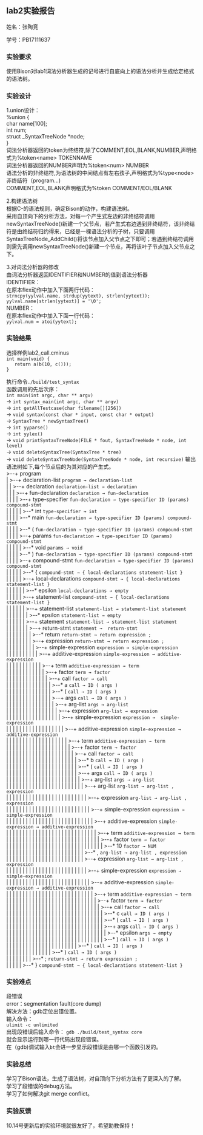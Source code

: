 ## lab2实验报告

姓名：张陶竞

学号：PB17111637

### 实验要求

使用Bison对lab1词法分析器生成的记号进行自底向上的语法分析并生成给定格式的语法树。

### 实验设计

1.union设计：<br />
%union {<br />
  char name[100];<br />
  int num;<br />
  struct _SyntaxTreeNode *node;<br />
}<br />
词法分析器返回的token为终结符,除了COMMENT,EOL,BLANK,NUMBER,声明格式为%token\<name> TOKENNAME<br />
词法分析器返回的NUMBER声明为%token\<num> NUMBER<br />
语法分析的非终结符,为语法树的中间结点有左右孩子,声明格式为%type\<node> 非终结符（program...)<br />
COMMENT,EOL,BLANK声明格式为%token COMMENT/EOL/BLANK<br />

2.构建语法树<br />
根据C-的语法规则，确定Bison的动作，构建语法树。<br />
采用自顶向下的分析方法，对每一个产生式左边的非终结符调用newSyntaxTreeNode()新建一个父节点，若产生式右边遇到非终结符，该非终结符是由终结符归约得来，已经是一棵语法分析的子树，只要调用SyntaxTreeNode_AddChild()将该节点加入父节点之下即可；若遇到终结符调用则需先调用newSyntaxTreeNode()新建一个节点，再将该叶子节点加入父节点之下。<br />

3.对词法分析器的修改<br />
由词法分析器返回IDENTIFIER和NUMBER的值到语法分析器<br />
IDENTIFIER：<br />
在原本flex动作中加入下面两行代码：<br />
`strncpy(yylval.name, strdup(yytext), strlen(yytext));`<br />
 `yylval.name[strlen(yytext)] = '\0';`<br />
NUMBER：<br />
在原本flex动作中加入下面一行代码：<br />
`yylval.num = atoi(yytext);`<br />

### 实验结果

选择样例lab2_call.cminus<br />
`int main(void) {`<br />
`	return a(b(10, c()));`<br />
`}`<br />
  
执行命令`./build/test_syntax`<br />
函数调用的先后次序：<br />
`int main(int argc, char ** argv)`<br />
-> `int syntax_main(int argc, char ** argv)`<br />
-> `int getAllTestcase(char filename[][256])`<br />
-> `void syntax(const char * input, const char * output)`<br />
-> `SyntaxTree * newSyntaxTree()`<br /> 
-> `int yyparse()`<br /> 
-> `int yylex()`<br />
-> `void printSyntaxTreeNode(FILE * fout, SyntaxTreeNode * node, int level)`<br />
-> `void deleteSyntaxTree(SyntaxTree * tree)`<br />
-> `void deleteSyntaxTreeNode(SyntaxTreeNode * node, int recursive)`
输出语法树如下,每个节点后的为其对应的产生式。<br />
\>--+ program<br />
|  >--+ declaration-list  `program → declaration-list`<br /> 
|  |  >--+ declaration  `declaration-list → declaration`<br />
|  |  |  >--+ fun-declaration  `declaration → fun-declaration`<br />
|  |  |  |  >--+ type-specifier  `fun-declaration → type-specifier ID (params) compound-stmt`<br />
|  |  |  |  |  >--* int  `type-specifier → int` <br />
|  |  |  |  >--* main  `fun-declaration → type-specifier ID (params) compound-stmt`<br />
|  |  |  |  >--* (  `fun-declaration → type-specifier ID (params) compound-stmt`<br />
|  |  |  |  >--+ params  `fun-declaration → type-specifier ID (params) compound-stmt`<br />
|  |  |  |  |  >--* void `params → void`<br />
|  |  |  |  >--* ) `fun-declaration → type-specifier ID (params) compound-stmt`<br />
|  |  |  |  >--+ compound-stmt `fun-declaration → type-specifier ID (params) compound-stmt`<br />
|  |  |  |  |  >--* { `compound-stmt → { local-declarations statement-list }`<br />
|  |  |  |  |  >--+ local-declarations `compound-stmt → { local-declarations statement-list }`<br />
|  |  |  |  |  |  >--* epsilon `local-declarations → empty` <br />
|  |  |  |  |  >--+ statement-list `compound-stmt → { local-declarations statement-list }`<br />
|  |  |  |  |  |  >--+ statement-list `statement-list → statement-list statement`<br />
|  |  |  |  |  |  |  >--* epsilon `statement-list → empty`<br />
|  |  |  |  |  |  >--+ statement `statement-list → statement-list statement`<br />
|  |  |  |  |  |  |  >--+ return-stmt `statement → 
return-stmt`<br />
|  |  |  |  |  |  |  |  >--* return `return-stmt → return expression ;`<br />
|  |  |  |  |  |  |  |  >--+ expression `return-stmt → return expression ;`<br />
|  |  |  |  |  |  |  |  |  >--+ simple-expression `expression → simple-expression`<br />
|  |  |  |  |  |  |  |  |  |  >--+ additive-expression `simple-expression → additive-expression`<br />
|  |  |  |  |  |  |  |  |  |  |  >--+ term `additive-expression → term`<br />
|  |  |  |  |  |  |  |  |  |  |  |  >--+ factor `term → factor`<br />
|  |  |  |  |  |  |  |  |  |  |  |  |  >--+ call `factor → call`<br />
|  |  |  |  |  |  |  |  |  |  |  |  |  |  >--* a `call → ID ( args )`<br />
|  |  |  |  |  |  |  |  |  |  |  |  |  |  >--* (  `call → ID ( args )`<br />
|  |  |  |  |  |  |  |  |  |  |  |  |  |  >--+ args  `call → ID ( args )`<br />
|  |  |  |  |  |  |  |  |  |  |  |  |  |  |  >--+ arg-list  `args → arg-list `<br />
|  |  |  |  |  |  |  |  |  |  |  |  |  |  |  |  >--+ expression  `arg-list → expression`<br />
|  |  |  |  |  |  |  |  |  |  |  |  |  |  |  |  |  >--+ simple-expression  `expression →  simple-expression`<br />
|  |  |  |  |  |  |  |  |  |  |  |  |  |  |  |  |  |  >--+ additive-expression  `simple-expression → additive-expression`<br />
|  |  |  |  |  |  |  |  |  |  |  |  |  |  |  |  |  |  |  >--+ term  `additive-expression → term `<br />
|  |  |  |  |  |  |  |  |  |  |  |  |  |  |  |  |  |  |  |  >--+ factor  `term → factor`<br />
|  |  |  |  |  |  |  |  |  |  |  |  |  |  |  |  |  |  |  |  |  >--+ call  `factor → call `<br />
|  |  |  |  |  |  |  |  |  |  |  |  |  |  |  |  |  |  |  |  |  |  >--* b  `call → ID ( args )`<br />
|  |  |  |  |  |  |  |  |  |  |  |  |  |  |  |  |  |  |  |  |  |  >--* (  `call → ID ( args )`<br />
|  |  |  |  |  |  |  |  |  |  |  |  |  |  |  |  |  |  |  |  |  |  >--+ args  `call → ID ( args )`<br />
|  |  |  |  |  |  |  |  |  |  |  |  |  |  |  |  |  |  |  |  |  |  |  >--+ arg-list  `args → arg-list`<br />
|  |  |  |  |  |  |  |  |  |  |  |  |  |  |  |  |  |  |  |  |  |  |  |  >--+ arg-list  `arg-list → arg-list , expression`<br />
|  |  |  |  |  |  |  |  |  |  |  |  |  |  |  |  |  |  |  |  |  |  |  |  |  >--+ expression  `arg-list → arg-list , expression`<br />
|  |  |  |  |  |  |  |  |  |  |  |  |  |  |  |  |  |  |  |  |  |  |  |  |  |  >--+ simple-expression  `expression → simple-expression`<br />
|  |  |  |  |  |  |  |  |  |  |  |  |  |  |  |  |  |  |  |  |  |  |  |  |  |  |  >--+ additive-expression  `simple-expression → additive-expression`<br />
|  |  |  |  |  |  |  |  |  |  |  |  |  |  |  |  |  |  |  |  |  |  |  |  |  |  |  |  >--+ term  `additive-expression → term `<br />
|  |  |  |  |  |  |  |  |  |  |  |  |  |  |  |  |  |  |  |  |  |  |  |  |  |  |  |  |  >--+ factor  `term → factor`<br />
|  |  |  |  |  |  |  |  |  |  |  |  |  |  |  |  |  |  |  |  |  |  |  |  |  |  |  |  |  |  >--* 10  `factor → NUM`<br />
|  |  |  |  |  |  |  |  |  |  |  |  |  |  |  |  |  |  |  |  |  |  |  |  >--* ,  `arg-list → arg-list , expression`<br />
|  |  |  |  |  |  |  |  |  |  |  |  |  |  |  |  |  |  |  |  |  |  |  |  >--+ expression  `arg-list → arg-list , expression`<br />
|  |  |  |  |  |  |  |  |  |  |  |  |  |  |  |  |  |  |  |  |  |  |  |  |  >--+ simple-expression  `expression → simple-expression`<br />
|  |  |  |  |  |  |  |  |  |  |  |  |  |  |  |  |  |  |  |  |  |  |  |  |  |  >--+ additive-expression  `simple-expression → additive-expression`<br />
|  |  |  |  |  |  |  |  |  |  |  |  |  |  |  |  |  |  |  |  |  |  |  |  |  |  |  >--+ term  `additive-expression → term `<br />
|  |  |  |  |  |  |  |  |  |  |  |  |  |  |  |  |  |  |  |  |  |  |  |  |  |  |  |  >--+ factor  `term → factor`<br />
|  |  |  |  |  |  |  |  |  |  |  |  |  |  |  |  |  |  |  |  |  |  |  |  |  |  |  |  |  >--+ call  `factor → call`<br />
|  |  |  |  |  |  |  |  |  |  |  |  |  |  |  |  |  |  |  |  |  |  |  |  |  |  |  |  |  |  >--* c  `call → ID ( args )`<br />
|  |  |  |  |  |  |  |  |  |  |  |  |  |  |  |  |  |  |  |  |  |  |  |  |  |  |  |  |  |  >--* (  `call → ID ( args )`<br />
|  |  |  |  |  |  |  |  |  |  |  |  |  |  |  |  |  |  |  |  |  |  |  |  |  |  |  |  |  |  >--+ args  `call → ID ( args )`<br />
|  |  |  |  |  |  |  |  |  |  |  |  |  |  |  |  |  |  |  |  |  |  |  |  |  |  |  |  |  |  |  >--* epsilon  `args → empty`<br />
|  |  |  |  |  |  |  |  |  |  |  |  |  |  |  |  |  |  |  |  |  |  |  |  |  |  |  |  |  |  >--* )  `call → ID ( args )`<br />
|  |  |  |  |  |  |  |  |  |  |  |  |  |  |  |  |  |  |  |  |  |  >--* )  `call → ID ( args )`<br />
|  |  |  |  |  |  |  |  |  |  |  |  |  |  >--* )  `call → ID ( args )`<br />
|  |  |  |  |  |  |  |  >--* ;  `return-stmt → return expression ;`<br />
|  |  |  |  |  >--* }  `compound-stmt → { local-declarations statement-list }`<br />
### 实验难点

段错误<br />
error：segmentation fault(core dump)<br />
解决方法：gdb定位出错位置。<br />
输入命令：<br />
    `ulimit -c unlimited`<br />
出现段错误后输入命令：
    `gdb ./build/test_syntax core`<br />
就会显示运行到哪一行代码出现段错误。<br />
在（gdb)调试输入`bt`会进一步显示段错误是由哪一个函数引发的。<br />

### 实验总结

学习了Bison语法，生成了语法树，对自顶向下分析方法有了更深入的了解。<br />
学习了段错误的debug方法。<br />
学习了如何解决git merge conflict。<br />

### 实验反馈

10.14号更新后的实验环境就很友好了，希望助教保持！


